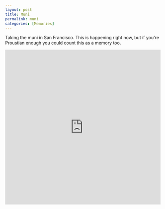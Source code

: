 ```yaml
---
layout: post
title: Muni
permalink: muni
categories: [Memories]
---
```


Taking the muni in San Francisco. This is happening right now, but if
you're Proustian enough you could count this as a memory too.


<iframe class="vine-embed" src="https://vine.co/v/hw2d1nhZ92X/embed/simple" width="500" height="500" frameborder="0">
</iframe>
<script async="true" src="//platform.vine.co/static/scripts/embed.js" charset="utf-8">
</script>
